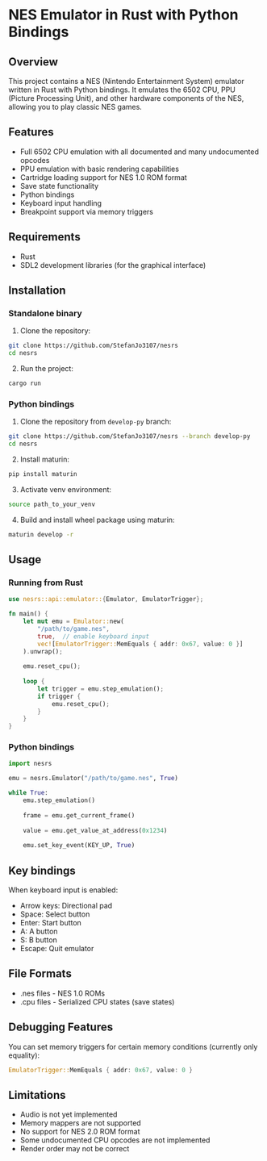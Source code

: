 # NES Emulator in Rust with Python Bindings

## Overview

This project contains a NES (Nintendo Entertainment System) emulator written in Rust with Python bindings. It emulates the 6502 CPU, PPU (Picture Processing Unit), and other hardware components of the NES, allowing you to play classic NES games.

## Features

- Full 6502 CPU emulation with all documented and many undocumented opcodes
- PPU emulation with basic rendering capabilities
- Cartridge loading support for NES 1.0 ROM format
- Save state functionality
- Python bindings
- Keyboard input handling
- Breakpoint support via memory triggers

## Requirements
- Rust
- SDL2 development libraries (for the graphical interface)

## Installation

### Standalone binary
1. Clone the repository:
```bash
git clone https://github.com/StefanJo3107/nesrs
cd nesrs
```
2. Run the project:
```bash
cargo run
```

### Python bindings
1. Clone the repository from `develop-py` branch:
```bash
git clone https://github.com/StefanJo3107/nesrs --branch develop-py
cd nesrs
```
2. Install maturin:
```bash
pip install maturin
```
3. Activate venv environment:
```bash
source path_to_your_venv
```
4. Build and install wheel package using maturin:
```bash
maturin develop -r
```

## Usage

### Running from Rust
```rust
use nesrs::api::emulator::{Emulator, EmulatorTrigger};

fn main() {
    let mut emu = Emulator::new(
        "/path/to/game.nes",
        true,  // enable keyboard input
        vec![EmulatorTrigger::MemEquals { addr: 0x67, value: 0 }]
    ).unwrap();
    
    emu.reset_cpu();
    
    loop {
        let trigger = emu.step_emulation();
        if trigger {
            emu.reset_cpu();
        }
    }
}
```

### Python bindings
```python
import nesrs

emu = nesrs.Emulator("/path/to/game.nes", True)

while True:
    emu.step_emulation()
    
    frame = emu.get_current_frame()
    
    value = emu.get_value_at_address(0x1234)
    
    emu.set_key_event(KEY_UP, True)
```

## Key bindings
When keyboard input is enabled:
- Arrow keys: Directional pad
- Space: Select button
- Enter: Start button
- A: A button
- S: B button
- Escape: Quit emulator

## File Formats
- .nes files - NES 1.0 ROMs
- .cpu files - Serialized CPU states (save states)

## Debugging Features
You can set memory triggers for certain memory conditions (currently only equality):
```rust
EmulatorTrigger::MemEquals { addr: 0x67, value: 0 }
```

## Limitations
- Audio is not yet implemented
- Memory mappers are not supported
- No support for NES 2.0 ROM format
- Some undocumented CPU opcodes are not implemented
- Render order may not be correct
